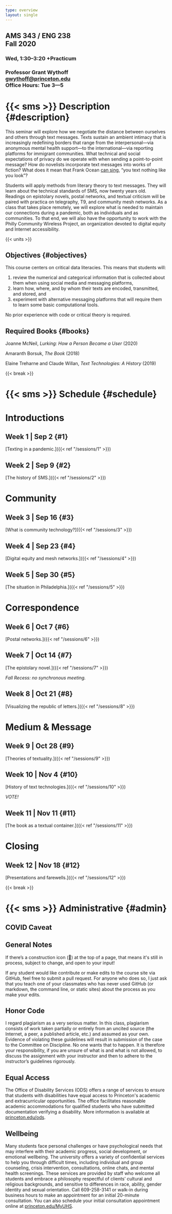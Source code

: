 ```yaml
---
type: overview
layout: single
---
```


<div class="mw6 center bb pa3 tc">

## AMS 343 / ENG 238<br>Fall 2020

### Wed, 1:30–3:20 +Practicum

### Professor Grant Wythoff<br>gwythoff@princeton.edu<br>Office Hours: Tue 3—5

</div>

# {{< sms >}} Description {#description}

This seminar will explore how we negotiate the distance between ourselves and others through text messages. Texts sustain an ambient intimacy that is increasingly redefining borders that range from the interpersonal—via anonymous mental health support—to the international—via reporting platforms for immigrant communities. What technical and social expectations of privacy do we operate with when sending a point-to-point message? How do novelists incorporate text messages into works of fiction? What does it mean that Frank Ocean [can sing](https://www.youtube.com/watch?v=ZnnwfgqdEGM), “you text nothing like you look”?

Students will apply methods from literary theory to text messages. They will learn about the technical standards of SMS, now twenty years old. Readings on epistolary novels, postal networks, and textual criticism will be paired with practica on telegraphy, T9, and community mesh networks. As a class that takes place remotely, we will explore what is needed to maintain our connections during a pandemic, both as individuals and as communities. To that end, we will also have the opportunity to work with the Philly Community Wireless Project, an organization devoted to digital equity and Internet accessibility.

{{< units >}}

## Objectives {#objectives}

This course centers on critical data literacies. This means that students will:

1) review the numerical and categorical information that is collected about them when using social media and messaging platforms,
2) learn how, where, and by whom their texts are encoded, transmitted, and stored, and
3) experiment with alternative messaging platforms that will require them to learn some basic computational tools.

No prior experience with code or critical theory is required.

## Required Books {#books}

Joanne McNeil, *Lurking: How a Person Became a User* (2020)

Amaranth Borsuk, *The Book* (2018)

Elaine Treharne and Claude Willan, *Text Technologies: A History* (2019)

{{< break >}}

# {{< sms >}} Schedule {#schedule}

<h1 class="tc f2 fw5">Introductions</h1>

## Week 1 | Sep 2 {#1}

[Texting in a pandemic.]({{< ref "/sessions/1" >}})

## Week 2 | Sep 9 {#2}

[The history of SMS.]({{< ref "/sessions/2" >}})

<h1 class="tc f2 fw5">Community</h1>

## Week 3 | Sep 16 {#3}

[What is community technology?]({{< ref "/sessions/3" >}})

## Week 4 | Sep 23 {#4}

[Digital equity and mesh networks.]({{< ref "/sessions/4" >}})

## Week 5 | Sep 30 {#5}

[The situation in Philadelphia.]({{< ref "/sessions/5" >}})

<h1 class="tc f2 fw5">Correspondence</h1>

## Week 6 | Oct 7 {#6}

[Postal networks.]({{< ref "/sessions/6" >}})

## Week 7 | Oct 14 {#7}

[The epistolary novel.]({{< ref "/sessions/7" >}})

*Fall Recess: no synchronous meeting.*

## Week 8 | Oct 21 {#8}

[Visualizing the republic of letters.]({{< ref "/sessions/8" >}})

<h1 class="tc f2 fw5">Medium & Message</h1>

## Week 9 | Oct 28 {#9}

[Theories of textuality.]({{< ref "/sessions/9" >}})

## Week 10 | Nov 4 {#10}

[History of text technologies.]({{< ref "/sessions/10" >}})

*VOTE!*

## Week 11 | Nov 11 {#11}

[The book as a textual container.]({{< ref "/sessions/11" >}})

<h1 class="tc f2 fw5">Closing</h1>

## Week 12 | Nov 18 {#12}

[Presentations and farewells.]({{< ref "/sessions/12" >}})

{{< break >}}

# {{< sms >}} Administrative {#admin}

## COVID Caveat



## General Notes

If there’s a construction icon (🚧) at the top of a page, that means it's still in process, subject to change, and open to your input!

If any student would like contribute or make edits to the course site via GitHub, feel free to submit a pull request. For anyone who does so, I just ask that you teach one of your classmates who has never used GitHub (or markdown, the command line, or static sites) about the process as you make your edits.

## Honor Code

I regard plagiarism as a very serious matter. In this class, plagiarism consists of work taken partially or entirely from an uncited source (the Internet, a peer, a published article, etc.) and assumed as your own. Evidence of violating these guidelines will result in submission of the case to the Committee on Discipline. No one wants that to happen. It is therefore your responsibility, if you are unsure of what is and what is not allowed, to discuss the assignment with your instructor and then to adhere to the instructor’s guidelines rigorously.

## Equal Access

The Office of Disability Services (ODS) offers a range of services to ensure that students with disabilities have equal access to Princeton's academic and extracurricular opportunities. The office facilitates reasonable academic accommodations for qualified students who have submitted documentation verifying a disability. More information is available at [princeton.edu/ods](www.princeton.edu/ods).

## Wellbeing

Many students face personal challenges or have psychological needs that may interfere with their academic progress, social development, or emotional wellbeing. The university offers a variety of confidential services to help you through difficult times, including individual and group counseling, crisis intervention, consultations, online chats, and mental health screenings. These services are provided by staff who welcome all students and embrace a philosophy respectful of clients’ cultural and religious backgrounds, and sensitive to differences in race, ability, gender identity and sexual orientation. Call 609-258-3141 or walk-in during business hours to make an appointment for an initial 20-minute consultation. You can also schedule your initial consultation appointment online at [princeton.edu/MyUHS](http://princeton.edu/MyUHS).

